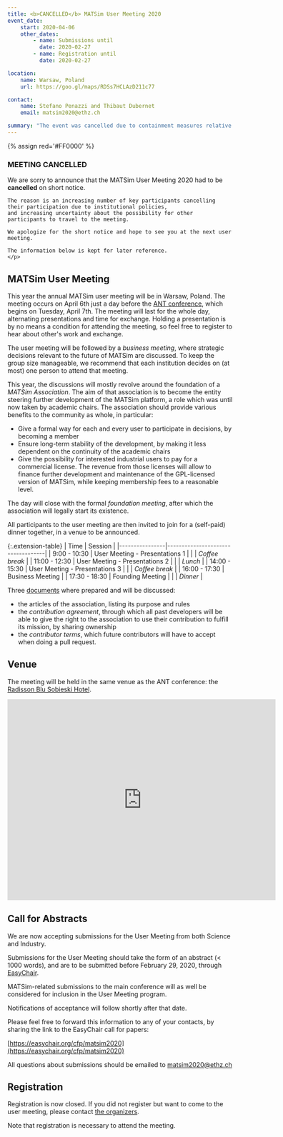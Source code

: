 ```yaml
---
title: <b>CANCELLED</b> MATSim User Meeting 2020
event_date:
    start: 2020-04-06
    other_dates:
        - name: Submissions until
          date: 2020-02-27
        - name: Registration until
          date: 2020-02-27

location:
    name: Warsaw, Poland
    url: https://goo.gl/maps/RDSs7HCLAzD211c77

contact:
    name: Stefano Penazzi and Thibaut Dubernet
    email: matsim2020@ethz.ch

summary: "The event was cancelled due to containment measures relative to the Coronavirus outbreak"
---
```


{% assign red='#FF0000' %}

<div class="panel panel-info" style='border-color: {{red}}'>
  <div class="panel-heading" style='border-color: {{red}}; background-color: {{red}}'>
    <h3 class="panel-title">MEETING CANCELLED</h3>
  </div>
  <div class="panel-body" >
    <p>
    We are sorry to announce that the MATSim User Meeting 2020 had to be <b>cancelled</b> on short notice.

    The reason is an increasing number of key participants cancelling their participation due to institutional policies,
    and increasing uncertainty about the possibility for other participants to travel to the meeting.

    We apologize for the short notice and hope to see you at the next user meeting.

    The information below is kept for later reference.
    </p>
  </div>
</div>


## MATSim User Meeting

This year the annual MATSim user meeting will be in Warsaw, Poland.
The meeting occurs on April 6th just a day before the [ANT conference](http://cs-conferences.acadiau.ca/ant-20/),
which begins on Tuesday, April 7th.
The meeting will last for the whole day, alternating presentations and time for exchange.
Holding a presentation is by no means a condition for attending the meeting,
so feel free to register to hear about other's work and exchange.

The user meeting will be followed by a _business meeting_,
where strategic decisions relevant to the future of MATSim are discussed.
To keep the group size manageable, we recommend that each institution decides on
(at most) one person to attend that meeting.

This year, the discussions will mostly revolve around the foundation of a
_MATSim Association_. The aim of that association is to become the entity steering
further development of the MATSim platform, a role which was until now taken by academic chairs.
The association should provide various benefits to the community as whole, in particular:

- Give a formal way for each and every user to participate in decisions, by becoming a member
- Ensure long-term stability of the development, by making it less dependent on the continuity of the academic chairs
- Give the possibility for interested industrial users to pay for a commercial license.
    The revenue from those licenses will allow to finance further
    development and maintenance of the GPL-licensed version of MATSim,
    while keeping membership fees to a reasonable level.

The day will close with the formal _foundation meeting_,
after which the association will legally start its existence.

All participants to the user meeting are then invited to join for a (self-paid) dinner together,
in a venue to be announced.

{:.extension-table}
| Time           | Session                           |
|----------------|-----------------------------------|
|  9:00 - 10:30  | User Meeting - Presentations 1    |
|                | _Coffee break_                    |
| 11:00 - 12:30  | User Meeting - Presentations 2    |
|                | _Lunch_                           |
| 14:00 - 15:30  | User Meeting - Presentations 3    |
|                | _Coffee break_                    |
| 16:00 - 17:30  | Business Meeting                  |
| 17:30 - 18:30  | Founding Meeting                  |
|                | _Dinner_                          |

Three [documents](https://polybox.ethz.ch/index.php/s/vXPsHvfwwfooTE0)
where prepared and will be discussed:
- the articles of the association, listing its purpose and rules
- the _contribution agreement_, through which all past developers will be able to give the right
    to the association to use their contribution to fulfill its mission,
    by sharing ownership
- the _contributor terms_, which future contributors will have to accept when doing a pull request.

## Venue

The meeting will be held in the same venue as the ANT conference:
the [Radisson Blu Sobieski Hotel](https://www.radissonhotels.com/en-us/hotels/radisson-blu-warsaw-sobieski).

<iframe src="https://www.google.com/maps/embed?pb=!1m18!1m12!1m3!1d2444.0660947550377!2d20.986712215796462!3d52.224016979759234!2m3!1f0!2f0!3f0!3m2!1i1024!2i768!4f13.1!3m3!1m2!1s0x471ecc97235cd483%3A0xc884fca7a7e70afc!2sRadisson%20Blu%20Sobieski%20Hotel%2C%20Warsaw!5e0!3m2!1sfr!2sch!4v1582558024928!5m2!1sfr!2sch" width="600" height="450" frameborder="0" style="border:0;" allowfullscreen=""></iframe>

## Call for Abstracts

We are now accepting submissions for the User Meeting from both Science and Industry.

Submissions for the User Meeting should take the form of an abstract (< 1000 words), and are to be submitted before February 29, 2020, through
[EasyChair](https://easychair.org/cfp/matsim2020).

MATSim-related submissions to the main conference will as well be considered for inclusion in the User Meeting program.

Notifications of acceptance will follow shortly after that date.

Please feel free to forward this information to any of your contacts, by sharing the link to the EasyChair call for papers:

[https://easychair.org/cfp/matsim2020](https://easychair.org/cfp/matsim2020)

All questions about submissions should be emailed to [matsim2020@ethz.ch](mailto:matsim2020@ethz.ch)

## Registration

Registration is now closed. If you did not register but want to come to the user meeting,
please contact [the organizers](matsim2020@ethz.ch).

Note that registration is necessary to attend the meeting.
